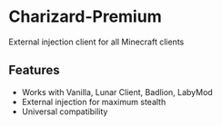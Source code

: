 # Charizard-Premium
External injection client for all Minecraft clients

## Features
- Works with Vanilla, Lunar Client, Badlion, LabyMod
- External injection for maximum stealth
- Universal compatibility

